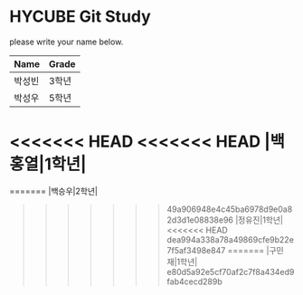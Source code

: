 # HYCUBE Git Study

please write your name below.

|Name|Grade|
|---------|------------|
|박성빈|3학년|
|박성우|5학년|
<<<<<<< HEAD
<<<<<<< HEAD
|백홍열|1학년|
=======
=======
|백승우|2학년|
>>>>>>> 49a906948e4c45ba6978d9e0a82d3d1e08838e96
|정유진|1학년|
<<<<<<< HEAD
>>>>>>> dea994a338a78a49869cfe9b22e7f5af3498e847
=======
|구민재|1학년|
>>>>>>> e80d5a92e5cf70af2c7f8a434ed9fab4cecd289b
